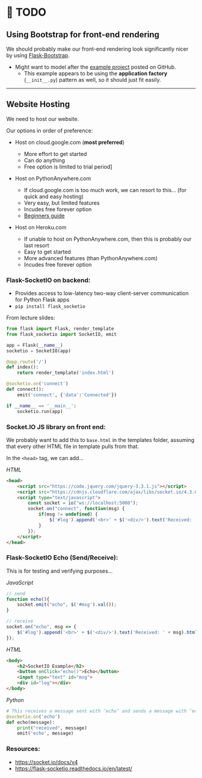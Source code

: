 # 📝 TODO

## Using Bootstrap for front-end rendering

We should probably make our front-end rendering look significantly nicer by using [Flask-Bootstrap](https://pythonhosted.org/Flask-Bootstrap/).

- Might want to model after the [example project](https://github.com/mbr/flask-bootstrap/tree/master/sample_app) posted on GitHub.
  - This example appears to be using the **application factory** (`__init__.py`) pattern as well, so it should just fit easily.

---

## Website Hosting

We need to host our website.

Our options in order of preference:

- Host on cloud.google.com (**most preferred**)

  - More effort to get started
  - Can do anything
  - Free option is limited to trial period]

- Host on PythonAnywhere.com

  - If cloud.google.com is too much work, we can resort to this... (for quick and easy hosting)
  - Very easy, but limited features
  - Incudes free forever option
  - [Beginners guide](https://blog.pythonanywhere.com/121/)

- Host on Heroku.com
  - If unable to host on PythonAnywhere.com, then this is probably our last resort
  - Easy to get started
  - More advanced features (than PythonAnywhere.com)
  - Incudes free forever option

### Flask-SocketIO on backend:

- Provides access to low-latency two-way client-server communication for Python Flask apps
- `pip install flask_socketio`

From lecture slides:

```Python
from flask import Flask, render_template
from flask_socketio import SocketIO, emit

app = Flask(__name__)
socketio = SocketIO(app)

@app.route('/')
def index():
    return render_template('index.html')

@socketio.on('connect')
def connect():
    emit('connect', {'data':'Connected'})

if __name__ == '__main__':
    socketio.run(app)
```

### Socket.IO JS library on front end:

We probably want to add this to `base.html` in the templates folder, assuming that every other HTML file in template pulls from that.

In the `<head>` tag, we can add...

_HTML_

```HTML
<head>
    <script src="https://code.jquery.com/jquery-3.3.1.js"></script>
    <script src="https://cdnjs.cloudflare.com/ajax/libs/socket.io/4.3.0/socket.io.js"></script>
    <script type="text/javascript">
        const socket = io("ws://localhost:5000");
        socket.on("connect", function(msg) {
            if(msg != undefined) {
                $('#log').append('<br>' + $('<div/>').text('Received: ' + msg.data).html());
            }
        });
    </script>
</head>
```

### Flask-SocketIO Echo (Send/Receive):

This is for testing and verifying purposes...

_JavaScript_

```JavaScript
// send
function echo(){
    socket.emit("echo", $('#msg').val());
}

// receive
socket.on("echo", msg => {
    $('#log').append('<br>' + $('<div/>').text('Received: ' + msg).html());
});
```

_HTML_

```HTML
<body>
    <h2>SocketIO Example</h2>
    <button onClick="echo()">Echo</button>
    <input type="text" id="msg">
    <div id="log"></div>
</body>
```

_Python_

```Python
# This receives a message sent with ‘echo’ and sends a message with ‘echo’
@socketio.on('echo')
def echo(message):
    print("received", message)
    emit('echo', message)
```

### Resources:

- https://socket.io/docs/v4
- https://flask-socketio.readthedocs.io/en/latest/
